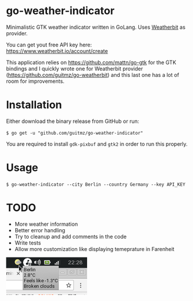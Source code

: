 # go-weather-indicator
Minimalistic GTK weather indicator written in GoLang. Uses [Weatherbit](https://www.weatherbit.io) as provider. 

You can get yout free API key here: https://www.weatherbit.io/account/create

This application relies on https://github.com/mattn/go-gtk for the GTK bindings and I quickly wrote one for Weatherbit provider (https://github.com/guitmz/go-weatherbit) and this last one has a lot of room for improvements.

# Installation
Either download the binary release from GitHub or run:

`$ go get -u "github.com/guitmz/go-weather-indicator"`

You are required to install `gdk-pixbuf` and `gtk2` in order to run this properly.

# Usage
`$ go-weather-indicator --city Berlin --country Germany --key API_KEY`

# TODO
- More weather information
- Better error handling
- Try to cleanup and add comments in the code
- Write tests
- Allow more customization like displaying temeprature in Farenheit

![](screenshot.png)

